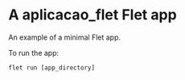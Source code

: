 # A aplicacao_flet Flet app

An example of a minimal Flet app.

To run the app:

```
flet run [app_directory]
```